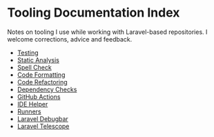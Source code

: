 # Tooling Documentation Index

Notes on tooling I use while working with Laravel-based repositories. 
I welcome corrections, advice and feedback.

- [Testing](docs/Testing.md)
- [Static Analysis](docs/StaticAnalysis.md)
- [Spell Check](docs/SpellCheck.md)
- [Code Formatting](docs/CodeFormatting.md)
- [Code Refactoring](docs/CodeRefactoring.md)
- [Dependency Checks](docs/DependencyChecks.md)
- [GitHub Actions](docs/GitHubActions.md)
- [IDE Helper](docs/IDEHelper.md)
- [Runners](docs/Runners.md)
- [Laravel Debugbar](docs/LaravelDebugbar.md)
- [Laravel Telescope](docs/LaravelTelescope.md)

